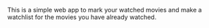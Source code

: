 This is a simple web app to mark your watched movies and make a watchlist for the movies you have already watched.
